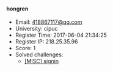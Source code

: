 #### hongren  

* Email: 418867117@qq.com  
* University: cipuc  
* Register Time: 2017-06-04 21:34:25  
* Register IP: 218.25.35.96  
* Score: 1  
* Solved challenges: 
  * [[MISC] signin](https://github.com/SniperOJ/Challenges/blob/master/MISC/signin.json)  
